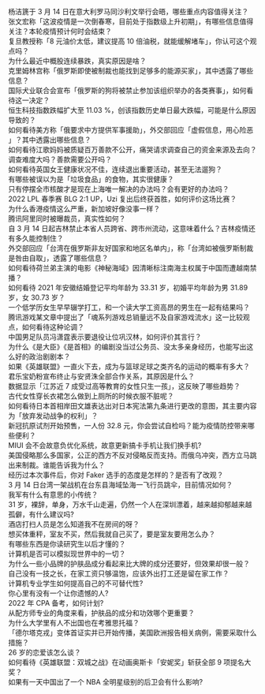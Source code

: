 杨洁篪于 3 月 14 日在意大利罗马同沙利文举行会晤，哪些重点内容值得关注？  
张文宏称「这波疫情是一次倒春寒，目前处于指数级上升初期」，有哪些信息值得关注？本轮疫情预计何时会结束？  
复旦教授称「8 元油价太低，建议提高 10 倍油税，就能缓解堵车」，你认可这个观点吗？  
为什么最近中概股连续暴跌，真实原因是啥？  
克里姆林宫称「俄罗斯即使被制裁也能找到足够多的能源买家」，其中透露了哪些信息？  
国际犬业联合会宣布「俄罗斯的狗将被禁止参加该组织举办的各类赛事」，如何看待这一决定？  
恒生科技指数跌幅扩大至 11.03 %，创该指数历史单日最大跌幅，可能是什么原因导致的？  
如何看待美方称「俄要求中方提供军事援助」，外交部回应「虚假信息，用心险恶 」？其中透露出哪些信息？  
如何看待江歌妈妈被质疑百万善款不公开，痛哭请求调查自己的资金来源及去向？调查难度大吗？善款需要公开吗？  
如何看待英国女王健康状况不佳，连续退出重要活动，甚至无法遛狗？  
有哪些被误以为是「垃圾食品」的食物，其实很健康？  
只有停摆全市核酸才是现在上海唯一解决的办法吗？会有更好的办法吗？  
2022 LPL 春季赛 BLG 2:1 UP，Uzi 复出后终获首胜，如何评价这场比赛？  
为什么香港疫情这么严重，新加坡好像没事一样？  
腾讯阿里同时被曝裁员，真实性如何？  
自 3 月 14 日起吉林禁止本省人员跨省、跨市州流动，这意味着什么？吉林疫情还有多久能控制住？  
外交部回应「台湾在俄罗斯非友好国家和地区名单内」，称「台湾如被俄罗斯制裁是咎由自取」，透露了哪些信息？  
如何看待荷兰弟主演的电影《神秘海域》因清晰标注南海主权属于中国而遭越南禁播？  
如何看待 2021 年安徽结婚登记平均年龄为 33.31 岁，初婚平均年龄为男 31.89 岁，女 30.73 岁？  
一个低学历女生早早辍学打工，和一个读大学工资高昂的男生在一起有结果吗？  
腾讯游戏某文章中提出了「魂系列游戏总销量远不及自家游戏流水」这一比较观点，如何看待这种论调？  
中国男足队员冯潇霆表示要退役让位巩汉林，如何评价其言行？  
为什么《是大臣》《是首相》的编剧没当过公务员、没太多亲身经历，也能写出这么好的政治剧剧本？  
如果《英雄联盟》一直火下去，成为与篮球足球之类齐名的运动的概率有多大？  
君乐宝奶粉宣布终止与安贤洙全部合作关系，其原因是什么？  
数据显示「江苏近 7 成受过高等教育的女性只生一孩」，这反映了哪些趋势？  
古代女性穿长衣裙怎么做到上厕所的时候衣服不脏呢？  
如何看待日本首相岸田文雄表达出对日本宪法第九条进行更改的意图，其主要内容为「放弃发动战争的权利」？  
新冠抗原试剂开始预售，一人份 32.8 元，你会尝试自检吗？能为疫情防控带来哪些便利？  
MIUI 会不会故意负优化系统，故意更新搞卡手机让我们换手机?  
美国侵略那么多国家，公正的西方不反对侵略反而支持。而俄乌冲突，西方立马跳出来制裁。谁能告诉我为什么？  
经历过本次事件后，你对 Faker 选手的态度是怎样的？是否有了改观？  
3 月 14 日台湾一架战机在台东县海域坠海一飞行员跳伞，目前情况如何？  
我军有什么有意思的小传统？  
31 岁，裸辞，单身，万水千山走遍，仍然一个人在深圳漂着，越来越抑郁越来越孤僻，有什么建议吗?  
酒店打扫人员是怎么知道我不在房间的呀？  
想买体重秤，室友不买，然后我就自己买了，要是室友要用怎么办？  
有哪些东西是你读研究生以后才懂的？  
计算机是否可以模拟现世界中的一切？  
为什么一些小品牌的护肤品成分看起来比大牌的成分还要好，但效果却很一般？  
自己没有一技之长，在家工资只够温饱，应该外出打工还是留在家工作？  
计算机专业学生如何提高自己的不可替代性?  
你心里有没有一个让你遗憾的人?  
2022 年 CPA 备考，如何计划?  
从配方师专业的角度来看，护肤品的成分和功效哪个更重要？  
为什么大学里有人不出国也在考雅思托福？  
「德尔塔克戎」变体首证实并已开始传播，美国欧洲报告相关病例，需要采取什么措施？  
26 岁的恋爱该怎么谈？  
如何看待《英雄联盟：双城之战》在动画奥斯卡「安妮奖」斩获全部 9 项提名大奖？  
如果有一天中国出了一个 NBA 全明星级别的后卫会有什么影响?  

